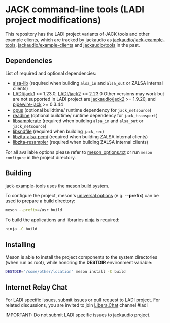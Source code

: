 # JACK command-line tools (LADI project modifications)

This repository has the LADI project variants of JACK tools and other example clients,
which are tracked by jackaudio as
[jackaudio/jack-example-tools](https://github.com/jackaudio/jack-example-tools),
[jackaudio/example-clients](https://github.com/jackaudio/example-clients) and 
[jackaudio/tools](https://github.com/jackaudio/tools) in the past.

## Dependencies

List of required and optional dependencies:

* [alsa-lib](https://www.alsa-project.org/wiki/Main_Page) (required when
  building `alsa_in` and `alsa_out` or ZALSA internal clients)
* [LADI/jack1](https://github.com/LADI/jack1) >= 1.23.0,
  [LADI/jack2](https://github.com/LADI/jack2) >= 2.23.0
  Other versions may work but are not supported in LADI project are
  [jackaudio/jack2](https://github.com/jackaudio/jack2) >= 1.9.20, and
  [pipewire-jack](https://gitlab.freedesktop.org/pipewire/pipewire) >= 0.3.44
* [opus](https://www.opus-codec.org/) (optional buildtime/ runtime dependency
  for `jack_netsource`)
* [readline](https://tiswww.case.edu/php/chet/readline/rltop.html) (optional
  buildtime/ runtime dependency for `jack_transport`)
* [libsamplerate](https://libsndfile.github.io/libsamplerate/) (required when
  building `alsa_in` and `alsa_out` or `jack_netsource`)
* [libsndfile](https://libsndfile.github.io/libsndfile/) (required when
  building `jack_rec`)
* [libzita-alsa-pcmi](https://kokkinizita.linuxaudio.org/linuxaudio/) (required
  when building ZALSA internal clients)
* [libzita-resampler](https://kokkinizita.linuxaudio.org/linuxaudio/) (required
  when building ZALSA internal clients)

For all available options please refer to
[meson_options.txt](meson_options.txt) or run `meson configure` in the project
directory.

## Building

jack-example-tools uses the [meson build system](https://mesonbuild.com).

To configure the project, meson's [universal
options](https://mesonbuild.com/Builtin-options.html#universal-options) (e.g.
**--prefix**) can be used to prepare a build directory:

```bash
meson --prefix=/usr build
```

To build the applications and libraries [ninja](https://ninja-build.org/) is
required:

```bash
ninja -C build
```

## Installing

Meson is able to install the project components to the system directories (when
run as root), while honoring the **DESTDIR** environment variable:

```bash
DESTDIR="/some/other/location" meson install -C build
```

## Internet Relay Chat

For LADI specific issues, submit issues or pull request to LADI project.
For related discussions, you are invited to join
[Libera.Chat](https://libera.chat/) channel #ladi

IMPORTANT: Do not submit LADI specific issues to jackaudio project.
